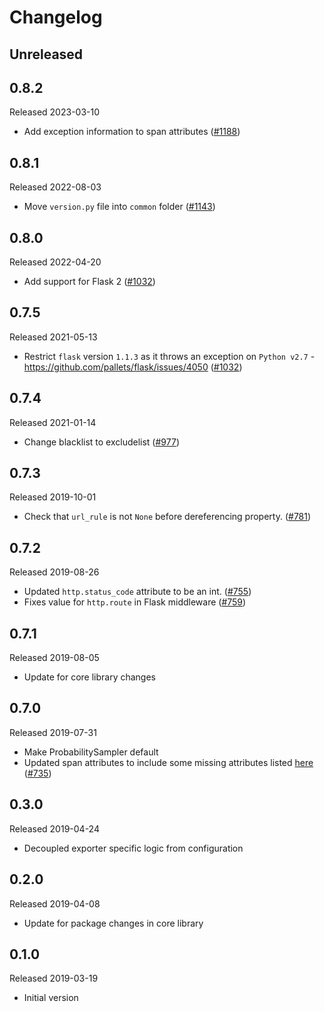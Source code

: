 # Changelog

## Unreleased

## 0.8.2
Released 2023-03-10

- Add exception information to span attributes
([#1188](https://github.com/census-instrumentation/opencensus-python/pull/1188))

## 0.8.1
Released 2022-08-03

- Move `version.py` file into `common` folder
([#1143](https://github.com/census-instrumentation/opencensus-python/pull/1143))

## 0.8.0
Released 2022-04-20

- Add support for Flask 2
([#1032](https://github.com/census-instrumentation/opencensus-python/pull/1032))

## 0.7.5
Released 2021-05-13

- Restrict `flask` version `1.1.3` as it throws an exception on `Python v2.7` - https://github.com/pallets/flask/issues/4050
([#1032](https://github.com/census-instrumentation/opencensus-python/pull/1032))

## 0.7.4
Released 2021-01-14

- Change blacklist to excludelist
([#977](https://github.com/census-instrumentation/opencensus-python/pull/977))

## 0.7.3
Released 2019-10-01

- Check that `url_rule` is not `None` before dereferencing property.
  ([#781](https://github.com/census-instrumentation/opencensus-python/pull/781))

## 0.7.2
Released 2019-08-26

- Updated `http.status_code` attribute to be an int.
  ([#755](https://github.com/census-instrumentation/opencensus-python/pull/755))
- Fixes value for `http.route` in Flask middleware
  ([#759](https://github.com/census-instrumentation/opencensus-python/pull/759))

## 0.7.1
Released 2019-08-05

- Update for core library changes

## 0.7.0
Released 2019-07-31

- Make ProbabilitySampler default
- Updated span attributes to include some missing attributes listed
  [here](https://github.com/census-instrumentation/opencensus-specs/blob/master/trace/HTTP.md#attributes)
  ([#735](https://github.com/census-instrumentation/opencensus-python/pull/735))

## 0.3.0
Released 2019-04-24

- Decoupled exporter specific logic from configuration

## 0.2.0
Released 2019-04-08

- Update for package changes in core library

## 0.1.0
Released 2019-03-19

- Initial version
